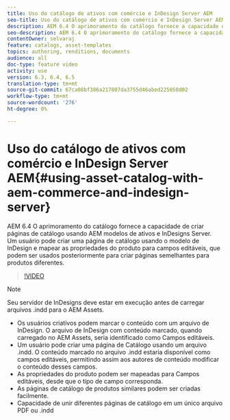 ```yaml
---
title: Uso do catálogo de ativos com comércio e InDesign Server AEM
seo-title: Uso do catálogo de ativos com comércio e InDesign Server AEM
description: AEM 6.4 O aprimoramento do catálogo fornece a capacidade de criar páginas de catálogo usando AEM modelos de ativos e InDesigns Server.  Um usuário pode criar uma página de catálogo usando o modelo de InDesign e mapear as propriedades do produto para campos editáveis, que podem ser usados posteriormente para criar páginas semelhantes para produtos diferentes.
seo-description: AEM 6.4 O aprimoramento do catálogo fornece a capacidade de criar páginas de catálogo usando AEM modelos de ativos e InDesigns Server.  Um usuário pode criar uma página de catálogo usando o modelo de InDesign e mapear as propriedades do produto para campos editáveis, que podem ser usados posteriormente para criar páginas semelhantes para produtos diferentes.
contentOwner: selvaraj
feature: catalogs, asset-templates
topics: authoring, renditions, documents
audience: all
doc-type: feature video
activity: use
version: 6.3, 6.4, 6.5
translation-type: tm+mt
source-git-commit: 67ca08bf386a217807da3755d46abed225050d02
workflow-type: tm+mt
source-wordcount: '276'
ht-degree: 0%

---
```



# Uso do catálogo de ativos com comércio e InDesign Server AEM{#using-asset-catalog-with-aem-commerce-and-indesign-server}

AEM 6.4 O aprimoramento do catálogo fornece a capacidade de criar páginas de catálogo usando AEM modelos de ativos e InDesigns Server.  Um usuário pode criar uma página de catálogo usando o modelo de InDesign e mapear as propriedades do produto para campos editáveis, que podem ser usados posteriormente para criar páginas semelhantes para produtos diferentes.

>[!VIDEO](https://video.tv.adobe.com/v/22540/)

>[!NOTE]
>
>Seu servidor de InDesigns deve estar em execução antes de carregar arquivos \.indd para o AEM Assets.

* Os usuários criativos podem marcar o conteúdo com um arquivo de InDesign. O arquivo de InDesign com conteúdo marcado, quando carregado no AEM Assets, seria identificado como Campos editáveis.
* Um usuário pode criar uma página de Catálogo usando um arquivo \.indd. O conteúdo marcado no arquivo \.indd estaria disponível como campos editáveis, permitindo assim aos autores de conteúdo modificar o conteúdo desses campos.
* As propriedades do produto podem ser mapeadas para Campos editáveis, desde que o tipo de campo corresponda.
* As páginas de catálogo de produtos similares podem ser criadas facilmente.
* Capacidade de unir diferentes páginas de catálogo em um único arquivo PDF ou \.indd

